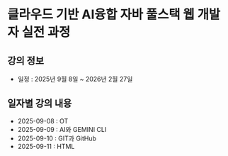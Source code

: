 # 클라우드 기반 AI융합 자바 풀스택 웹 개발자 실전 과정

## 강의 정보
- 일정 : 2025년 9월 8일 ~ 2026년 2월 27일
## 일자별 강의 내용
- 2025-09-08 : OT
- 2025-09-09 : AI와 GEMINI CLI
- 2025-09-10 : GIT과 GitHub
- 2025-09-11 : HTML